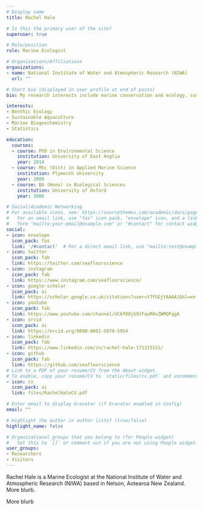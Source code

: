 ```yaml
---
# Display name
title: Rachel Hale

# Is this the primary user of the site?
superuser: true

# Role/position
role: Marine Ecologist

# Organizations/Affiliations
organizations:
- name: National Institute of Water and Atmospheric Research (NIWA)
  url: ""

# Short bio (displayed in user profile at end of posts)
bio: My research interests include marine conservation and ecology, sustainable aquaculture, and benthic biogeochemistry.

interests:
- Benthic Ecology
- Sustainable Aquaculture
- Marine Biogeochemistry
- Statistics

education:
  courses:
  - course: PhD in Environmental Science
    institution: University of East Anglia
    year: 2014
  - course: MSc (Dist) in Applied Marine Science
    institution: Plymouth University
    year: 2009
  - course: BA (Hons) in Biological Sciences
    institution: University of Oxford
    year: 2006

# Social/Academic Networking
# For available icons, see: https://sourcethemes.com/academic/docs/page-builder/#icons
#   For an email link, use "fas" icon pack, "envelope" icon, and a link in the
#   form "mailto:your-email@example.com" or "#contact" for contact widget.
social:
- icon: envelope
  icon_pack: fas
  link: '/#contact'  # For a direct email link, use "mailto:test@example.org".
- icon: twitter
  icon_pack: fab
  link: https://twitter.com/seafloorscience
- icon: instagram
  icon_pack: fab
  link: https://www.instagram.com/seafloorscience/
- icon: google-scholar
  icon_pack: ai
  link: https://scholar.google.co.uk/citations?user=Y7fGGjYAAAAJ&hl=en
- icon: youtube
  icon_pack: fab
  link: https://www.youtube.com/channel/UC6fD0jG9JFquM4vZWMQFqgA
- icon: orcid
  icon_pack: ai
  link: https://orcid.org/0000-0001-5079-5954
- icon: linkedin
  icon_pack: fab
  link: https://www.linkedin.com/in/rachel-hale-171315151/
- icon: github
  icon_pack: fab
  link: https://github.com/seafloorscience
# Link to a PDF of your resume/CV from the About widget.
# To enable, copy your resume/CV to `static/files/cv.pdf` and uncomment the lines below.
- icon: cv
  icon_pack: ai
  link: files/RachelHaleCV.pdf

# Enter email to display Gravatar (if Gravatar enabled in Config)
email: ""

# Highlight the author in author lists? (true/false)
highlight_name: false

# Organizational groups that you belong to (for People widget)
#   Set this to `[]` or comment out if you are not using People widget.
user_groups:
- Researchers
- Visitors
---
```


Rachel Hale is a Marine Ecologist at the National Institute of Water and Atmospheric Research (NIWA) based in Nelson, Aotearoa New Zealand. More blurb.

More blurb
